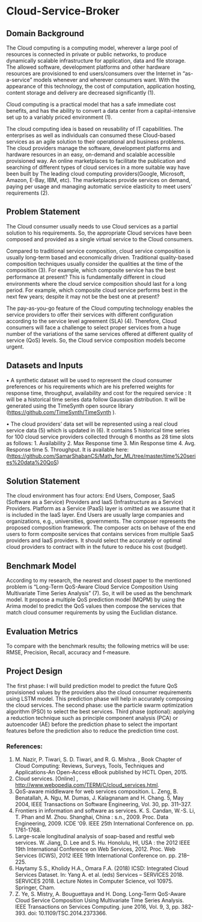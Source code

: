 # Cloud-Service-Broker
## Domain Background

The Cloud computing is a computing model, wherever a large pool of resources is connected in private or public networks, to produce dynamically scalable infrastructure for application, data and file storage. The allowed software, development platforms and other hardware resources are provisioned to end users/consumers over the Internet in “as-a-service” models whenever and wherever consumers want. With the appearance of this technology, the cost of computation, application hosting, content storage and delivery are decreased significantly (1).

Cloud computing is a practical model that has a safe immediate cost benefits, and has the ability to convert a data center from a capital-intensive set up to a variably priced environment (1).

The cloud computing idea is based on reusability of IT capabilities. The enterprises as well as  individuals  can consumed these Cloud-based services as  an  agile  solution  to  their  operational  and  business  problems. The cloud providers manage the software, development platforms and hardware resources in an easy, on-demand and scalable accessible provisioned way. An online  marketplaces  to  facilitate  the  publication  and  searching  of  different types of cloud services in a more suitable way have been built by The leading cloud computing providers(Google, Microsoft, Amazon, E-Bay, IBM, etc). The marketplaces provide services on demand, paying  per  usage  and  managing  automatic  service  elasticity  to  meet  users’  requirements (2).

## Problem Statement
The Cloud consumer usually needs to use Cloud services as a partial solution to his requirements. So, the appropriate Cloud services have been composed and provided as a single virtual service to the Cloud consumers.

Compared to traditional service composition, cloud service composition is usually long-term based and economically driven. Traditional quality-based composition techniques usually consider the qualities at the time of the composition (3). For example, which composite service has the best performance at present?
This is fundamentally diﬀerent in cloud environments where the cloud service composition should last for a long period. For example, which composite cloud service performs best in the next few years; despite it may not be the best one at present?

The pay-as-you-go feature of the Cloud computing technology enables the service providers to offer their services with different configuration according to the service level agreement (SLA) (4). Therefore, Cloud consumers will face a challenge to select proper services from a huge number of the variations of the same services offered at different quality of service (QoS) levels. So, the Cloud service composition models become urgent.

## Datasets and Inputs
•	A synthetic dataset will be used to represent the cloud consumer preferences  or his requirements which are his preferred weights for response time, throughput, availability and cost for the required service : 
It will be a historical time series data follow Gaussian distribution. It will be generated using the TimeSynth open source library (https://github.com/TimeSynth/TimeSynth ). 

•	The cloud providers’ data set will be represented using a real cloud service data (5) which is updated in (6). It contains 5 historical time series for 100 cloud service providers collected through 6 months as 28 time slots as follows: 1. Availability 2. Max Response time 3. Min Response time 4. Avg. Response time 5. Throughput.
It is available here:
(https://github.com/SamarShabanCS/Math_for_ML/tree/master/time%20series%20data%20QoS)

## Solution Statement
The cloud environment has four actors: End Users, Composer, SaaS (Software as a Service) Providers and IaaS (Infrastructure as a Service) Providers. Platform as a Service (PaaS) layer is omitted as we assume that it is included in the IaaS layer. End Users are usually large companies and organizations, e.g., universities, governments. The composer represents the proposed composition framework. The composer acts on behave of the end users to form composite services that contains services from multiple SaaS providers and IaaS providers. It should select the accurately or optimal cloud providers to contract with in the future to reduce his cost (budget).

## Benchmark Model
According to my research, the nearest and closest paper to the mentioned problem is “Long-Term QoS-Aware Cloud Service Composition Using Multivariate Time Series Analysis” (7). So, it will be used as the benchmark model. It propose a multiple QoS prediction model (MQPM) by using the Arima model to predict the QoS values then compose the services that match cloud consumer requirements by using the Euclidian distance.

## Evaluation Metrics
To compare with the benchmark results; the following metrics will be use: RMSE, Precision, Recall, accuracy and f-measure.

## Project Design
The first phase: I will build prediction model to predict the future QoS provisioned values by the providers also the cloud consumer requirements using LSTM model. This prediction phase will help in accurately composing the cloud services.
The second phase: use the particle swarm optimization algorithm (PSO) to select the best services.
Third phase (optional):  applying a reduction technique such as principle component analysis (PCA) or autoencoder (AE) before the prediction phase to select the important features before the prediction also to reduce the prediction time cost.
### References:

1. M. Nazir, P. Tiwari, S. D. Tiwari, and R. G. Mishra. , Book Chapter of Cloud Computing: Reviews, Surveys, Tools, Techniques and Applications-An Open-Access eBook published by HCTL Open, 2015. 
2. Cloud services. [Online] , http://www.webopedia.com/TERM/C/cloud_services.html.
3. QoS-aware middleware for web services composition. L. Zeng, B. Benatallah, A. Ngu, M. Dumas, J. Kalagnanam and H. Chang. 5, May 2004, IEEE Transactions on Software Engineering, Vol. 30, pp. 311–327.
4. Frontiers in information and software as services. K. S. Candan, W.-S. Li, T. Phan and M. Zhou. Shanghai, China : s.n., 2009. Proc. Data Engineering, 2009. ICDE '09. IEEE 25th International Conference on. pp. 1761-1768.
5. Large-scale longitudinal analysis of soap-based and restful web services. W. Jiang, D. Lee and S. Hu. Honolulu, HI, USA : the 2012 IEEE 19th International Conference on Web Services, 2012. Proc. Web Services (ICWS), 2012 IEEE 19th International Conference on. pp. 218–225.
6. Haytamy S.S., Kholidy H.A., Omara F.A. (2018) ICSD: Integrated Cloud Services Dataset. In: Yang A. et al. (eds) Services – SERVICES 2018. SERVICES 2018. Lecture Notes in Computer Science, vol 10975. Springer, Cham.
7. Z. Ye, S. Mistry, A. Bouguettaya and H. Dong. Long-Term QoS-Aware Cloud Service Composition Using Multivariate Time Series Analysis. IEEE Transactions on Services Computing. june 2016, Vol. 9, 3, pp. 382-393. doi: 10.1109/TSC.2014.2373366.




